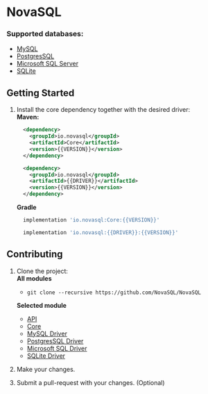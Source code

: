 # NovaSQL

### Supported databases:
- [MySQL](https://github.com/NovaSQL/MySQL-Driver)
- [PostgresSQL](https://github.com/NovaSQL/PostgresSQL-Driver)
- [Microsoft SQL Server](https://github.com/NovaSQL/MSSQL-Driver)
- [SQLite](https://github.com/NovaSQL/SQLite-Driver)

## Getting Started
1. Install the core dependency together with the desired driver:  
   **Maven:**
   ```xml
     <dependency>
       <groupId>io.novasql</groupId>
       <artifactId>Core</artifactId>
       <version>{{VERSION}}</version>
     </dependency>
   ```
   ```xml
     <dependency>
       <groupId>io.novasql</groupId>
       <artifactId>{{DRIVER}}</artifactId>
       <version>{{VERSION}}</version>
     </dependency>
   ```
   **Gradle**
   ```groovy
     implementation 'io.novasql:Core:{{VERSION}}'
   ```
   ```groovy
     implementation 'io.novasql:{{DRIVER}}:{{VERSION}}'
   ```

## Contributing
   1. Clone the project:  
      **All modules**  
      - `git clone --recursive https://github.com/NovaSQL/NovaSQL`
      
      **Selected module**
       - [API](https://github.com/NovaSQL/API)
       - [Core](https://github.com/NovaSQL/Core)
       - [MySQL Driver](https://github.com/NovaSQL/MySQL-Driver)
       - [PostgresSQL Driver](https://github.com/NovaSQL/PostresSQL-Driver)
       - [Microsoft SQL Driver](https://github.com/NovaSQL/MSSQL-Driver)
       - [SQLite Driver](https://github.com/NovaSQL/SQLite-Driver)
  2. Make your changes.
  3. Submit a pull-request with your changes. (Optional)
